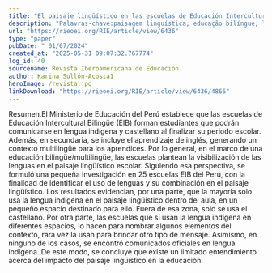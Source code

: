 ```yaml
---
title: "El paisaje lingüístico en las escuelas de Educación Intercultural Bilingüe del Perú"
description: "Palavras-chave:paisagem linguística; educação bilíngue; línguas indígenas."
url: "https://rieoei.org/RIE/article/view/6436"
type: "paper"
pubDate: " 01/07/2024"
created_at: "2025-05-31 09:07:32.767774"
log_id: 40
sourcename: Revista Iberoamericana de Educación
author: Karina Sullón-Acosta1
heroImage: /revista.jpg
linkDownload: "https://rieoei.org/RIE/article/view/6436/4866"
---
```


Resumen.El Ministerio de Educación del Perú establece que las escuelas de Educación Intercultural Bilingüe (EIB) forman estudiantes que podrán comunicarse en lengua indígena y castellano al finalizar su periodo escolar. Además, en secundaria, se incluye el aprendizaje de inglés, generando un contexto multilingüe para los aprendices. Por lo general, en el marco de una educación bilingüe/multilingüe, las escuelas plantean la visibilización de las lenguas en el paisaje lingüístico escolar. Siguiendo esa perspectiva, se formuló una pequeña investigación en 25 escuelas EIB del Perú, con la finalidad de identificar el uso de lenguas y su combinación en el paisaje lingüístico. Los resultados evidencian, por una parte, que la mayoría solo usa la lengua indígena en el paisaje lingüístico dentro del aula, en un pequeño espacio destinado para ello. Fuera de esa zona, solo se usa el castellano. Por otra parte, las escuelas que sí usan la lengua indígena en diferentes espacios, lo hacen para nombrar algunos elementos del contexto, rara vez la usan para brindar otro tipo de mensaje. Asimismo, en ninguno de los casos, se encontró comunicados oficiales en lengua indígena. De este modo, se concluye que existe un limitado entendimiento acerca del impacto del paisaje lingüístico en la educación.
